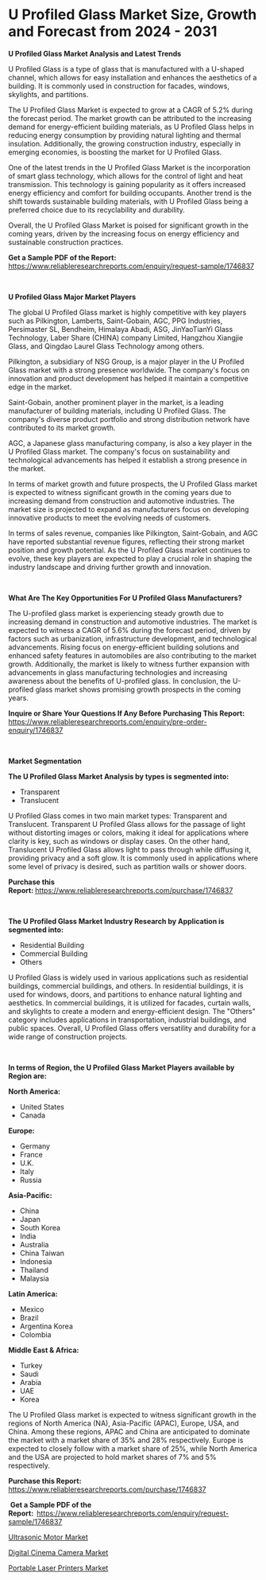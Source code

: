 <p><h1>U Profiled Glass Market Size, Growth and Forecast from 2024 - 2031</h1></p><p><strong>U Profiled Glass Market Analysis and Latest Trends</strong></p>
<p><p>U Profiled Glass is a type of glass that is manufactured with a U-shaped channel, which allows for easy installation and enhances the aesthetics of a building. It is commonly used in construction for facades, windows, skylights, and partitions.</p><p>The U Profiled Glass Market is expected to grow at a CAGR of 5.2% during the forecast period. The market growth can be attributed to the increasing demand for energy-efficient building materials, as U Profiled Glass helps in reducing energy consumption by providing natural lighting and thermal insulation. Additionally, the growing construction industry, especially in emerging economies, is boosting the market for U Profiled Glass.</p><p>One of the latest trends in the U Profiled Glass Market is the incorporation of smart glass technology, which allows for the control of light and heat transmission. This technology is gaining popularity as it offers increased energy efficiency and comfort for building occupants. Another trend is the shift towards sustainable building materials, with U Profiled Glass being a preferred choice due to its recyclability and durability.</p><p>Overall, the U Profiled Glass Market is poised for significant growth in the coming years, driven by the increasing focus on energy efficiency and sustainable construction practices.</p></p>
<p><strong>Get a Sample PDF of the Report:&nbsp;</strong> <a href="https://www.reliableresearchreports.com/enquiry/request-sample/1746837">https://www.reliableresearchreports.com/enquiry/request-sample/1746837</a></p>
<p>&nbsp;</p>
<p><strong>U Profiled Glass Major Market Players</strong></p>
<p><p>The global U Profiled Glass market is highly competitive with key players such as Pilkington, Lamberts, Saint-Gobain, AGC, PPG Industries, Persimaster SL, Bendheim, Himalaya Abadi, ASG, JinYaoTianYi Glass Technology, Laber Share (CHINA) company Limited, Hangzhou Xiangjie Glass, and Qingdao Laurel Glass Technology among others. </p><p>Pilkington, a subsidiary of NSG Group, is a major player in the U Profiled Glass market with a strong presence worldwide. The company's focus on innovation and product development has helped it maintain a competitive edge in the market. </p><p>Saint-Gobain, another prominent player in the market, is a leading manufacturer of building materials, including U Profiled Glass. The company's diverse product portfolio and strong distribution network have contributed to its market growth.</p><p>AGC, a Japanese glass manufacturing company, is also a key player in the U Profiled Glass market. The company's focus on sustainability and technological advancements has helped it establish a strong presence in the market.</p><p>In terms of market growth and future prospects, the U Profiled Glass market is expected to witness significant growth in the coming years due to increasing demand from construction and automotive industries. The market size is projected to expand as manufacturers focus on developing innovative products to meet the evolving needs of customers.</p><p>In terms of sales revenue, companies like Pilkington, Saint-Gobain, and AGC have reported substantial revenue figures, reflecting their strong market position and growth potential. As the U Profiled Glass market continues to evolve, these key players are expected to play a crucial role in shaping the industry landscape and driving further growth and innovation.</p></p>
<p>&nbsp;</p>
<p><strong>What Are The Key Opportunities For U Profiled Glass Manufacturers?</strong></p>
<p><p>The U-profiled glass market is experiencing steady growth due to increasing demand in construction and automotive industries. The market is expected to witness a CAGR of 5.6% during the forecast period, driven by factors such as urbanization, infrastructure development, and technological advancements. Rising focus on energy-efficient building solutions and enhanced safety features in automobiles are also contributing to the market growth. Additionally, the market is likely to witness further expansion with advancements in glass manufacturing technologies and increasing awareness about the benefits of U-profiled glass. In conclusion, the U-profiled glass market shows promising growth prospects in the coming years.</p></p>
<p><strong>Inquire or Share Your Questions If Any Before Purchasing This Report:</strong> <a href="https://www.reliableresearchreports.com/enquiry/pre-order-enquiry/1746837">https://www.reliableresearchreports.com/enquiry/pre-order-enquiry/1746837</a></p>
<p>&nbsp;</p>
<p><strong>Market Segmentation</strong></p>
<p><strong>The U Profiled Glass Market Analysis by types is segmented into:</strong></p>
<p><ul><li>Transparent</li><li>Translucent</li></ul></p>
<p><p>U Profiled Glass comes in two main market types: Transparent and Translucent. Transparent U Profiled Glass allows for the passage of light without distorting images or colors, making it ideal for applications where clarity is key, such as windows or display cases. On the other hand, Translucent U Profiled Glass allows light to pass through while diffusing it, providing privacy and a soft glow. It is commonly used in applications where some level of privacy is desired, such as partition walls or shower doors.</p></p>
<p><strong>Purchase this Report:&nbsp;</strong><a href="https://www.reliableresearchreports.com/purchase/1746837">https://www.reliableresearchreports.com/purchase/1746837</a></p>
<p>&nbsp;</p>
<p><strong>The U Profiled Glass Market Industry Research by Application is segmented into:</strong></p>
<p><ul><li>Residential Building</li><li>Commercial Building</li><li>Others</li></ul></p>
<p><p>U Profiled Glass is widely used in various applications such as residential buildings, commercial buildings, and others. In residential buildings, it is used for windows, doors, and partitions to enhance natural lighting and aesthetics. In commercial buildings, it is utilized for facades, curtain walls, and skylights to create a modern and energy-efficient design. The "Others" category includes applications in transportation, industrial buildings, and public spaces. Overall, U Profiled Glass offers versatility and durability for a wide range of construction projects.</p></p>
<p>&nbsp;</p>
<p><strong>In terms of Region, the U Profiled Glass Market Players available by Region are:</strong></p>
<p>
    <p> <strong> North America: </strong>
        <ul>
            <li>United States</li>
            <li>Canada</li>
        </ul>
        </p> 
    <p> <strong> Europe: </strong>
        <ul>
            <li>Germany</li>
            <li>France</li>
            <li>U.K.</li>
            <li>Italy</li>
            <li>Russia</li>
        </ul>
        </p> 
    <p> <strong> Asia-Pacific: </strong>
        <ul>
            <li>China</li>
            <li>Japan</li>
            <li>South Korea</li>
            <li>India</li>
            <li>Australia</li>
            <li>China Taiwan</li>
            <li>Indonesia</li>
            <li>Thailand</li>
            <li>Malaysia</li>
        </ul>
        </p> 
    <p> <strong> Latin America: </strong>
        <ul>
            <li>Mexico</li>
            <li>Brazil</li>
            <li>Argentina Korea</li>
            <li>Colombia</li>
        </ul>
        </p> 
    <p> <strong> Middle East & Africa: </strong>
        <ul>
            <li>Turkey</li>
            <li>Saudi</li>
            <li>Arabia</li>
            <li>UAE</li>
            <li>Korea</li>
        </ul>
    </p>
    </p>
<p><p>The U Profiled Glass market is expected to witness significant growth in the regions of North America (NA), Asia-Pacific (APAC), Europe, USA, and China. Among these regions, APAC and China are anticipated to dominate the market with a market share of 35% and 28% respectively. Europe is expected to closely follow with a market share of 25%, while North America and the USA are projected to hold market shares of 7% and 5% respectively.</p></p>
<p><strong>Purchase this Report: </strong><a href="https://www.reliableresearchreports.com/purchase/1746837">https://www.reliableresearchreports.com/purchase/1746837</a></p>
<p>&nbsp;<strong>Get a Sample PDF of the Report:&nbsp;&nbsp;</strong><a href="https://www.reliableresearchreports.com/enquiry/request-sample/1746837">https://www.reliableresearchreports.com/enquiry/request-sample/1746837</a></p>
<p><strong></strong></p>
<p><p><a href="https://view.publitas.com/reportprime-1/ultrasonic-motor-market-research-report-reveals-the-latest-trends-and-opportunities-of-this-market-for-period-from-2023-2030/">Ultrasonic Motor Market</a></p><p><a href="https://view.publitas.com/reportprime-1/digital-cinema-camera-market-size-market-trends-and-growth-outlook-forecasted-for-period-from-2023-to-2030/">Digital Cinema Camera Market</a></p><p><a href="https://view.publitas.com/reportprime-1/portable-laser-printers-market-research-report-reveals-the-latest-trends-and-opportunities-of-this-market-for-period-from-2023-2030/">Portable Laser Printers Market</a></p></p>